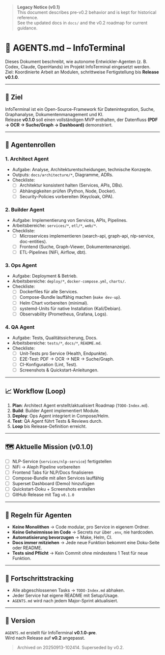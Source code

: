 

> **Legacy Notice (v0.1)**  
> This document describes pre-v0.2 behavior and is kept for historical reference.  
> See the updated docs in `docs/` and the v0.2 roadmap for current guidance.

# 🤖 AGENTS.md – InfoTerminal

Dieses Dokument beschreibt, wie autonome Entwickler-Agenten (z. B. Codex, Claude, OpenHands) im Projekt InfoTerminal eingesetzt werden.  
Ziel: Koordinierte Arbeit an Modulen, schrittweise Fertigstellung bis **Release v0.1.0**.

---

## 🎯 Ziel
InfoTerminal ist ein Open-Source-Framework für Datenintegration, Suche, Graphanalyse, Dokumentenmanagement und KI.  
Release **v0.1.0** soll einen vollständigen MVP enthalten, der Datenfluss **(PDF → OCR → Suche/Graph → Dashboard)** demonstriert.

---

## 🧩 Agentenrollen

### 1. **Architect Agent**
- Aufgabe: Analyse, Architekturentscheidungen, technische Konzepte.
- Outputs: `docs/architecture/*`, Diagramme, ADRs.
- Checkliste:
  - [ ] Architektur konsistent halten (Services, APIs, DBs).
  - [ ] Abhängigkeiten prüfen (Python, Node, Docker).
  - [ ] Security-Policies vorbereiten (Keycloak, OPA).

### 2. **Builder Agent**
- Aufgabe: Implementierung von Services, APIs, Pipelines.
- Arbeitsbereiche: `services/*`, `etl/*`, `web/*`.
- Checkliste:
  - [ ] Microservices implementieren (search-api, graph-api, nlp-service, doc-entities).
  - [ ] Frontend (Suche, Graph-Viewer, Dokumentenanzeige).
  - [ ] ETL-Pipelines (NiFi, Airflow, dbt).

### 3. **Ops Agent**
- Aufgabe: Deployment & Betrieb.
- Arbeitsbereiche: `deploy/*`, `docker-compose.yml`, `charts/`.
- Checkliste:
  - [ ] Dockerfiles für alle Services.
  - [ ] Compose-Bundle lauffähig machen (`make dev-up`).
  - [ ] Helm Chart vorbereiten (minimal).
  - [ ] systemd-Units für native Installation (Kali/Debian).
  - [ ] Observability (Prometheus, Grafana, Logs).

### 4. **QA Agent**
- Aufgabe: Tests, Qualitätssicherung, Docs.
- Arbeitsbereiche: `tests/*`, `docs/*`, `README.md`.
- Checkliste:
  - [ ] Unit-Tests pro Service (Health, Endpunkte).
  - [ ] E2E-Test: PDF → OCR → NER → Suche/Graph.
  - [ ] CI-Konfiguration (Lint, Test).
  - [ ] Screenshots & Quickstart-Anleitungen.

---

## 📈 Workflow (Loop)

1. **Plan**: Architect Agent erstellt/aktualisiert Roadmap (`TODO-Index.md`).
2. **Build**: Builder Agent implementiert Module.
3. **Deploy**: Ops Agent integriert in Compose/Helm.
4. **Test**: QA Agent führt Tests & Reviews durch.
5. **Loop** bis Release-Definition erreicht.

---

## 🗺️ Aktuelle Mission (v0.1.0)

- [ ] NLP-Service (`services/nlp-service`) fertigstellen
- [ ] NiFi → Aleph Pipeline vorbereiten
- [ ] Frontend Tabs für NLP/Docs finalisieren
- [ ] Compose-Bundle mit allen Services lauffähig
- [ ] Superset Dashboard (Demo) hinzufügen
- [ ] Quickstart-Doku + Screenshots erstellen
- [ ] GitHub Release mit Tag `v0.1.0`

---

## 📜 Regeln für Agenten

- **Keine Monolithen** → Code modular, pro Service in eigenem Ordner.  
- **Keine Geheimnisse im Code** → Secrets nur über `.env`, nie hardcoden.  
- **Automatisierung bevorzugen** → Make, Helm, CI.  
- **Docs immer mitziehen** → Jede neue Funktion bekommt eine Doku-Seite oder README.  
- **Tests sind Pflicht** → Kein Commit ohne mindestens 1 Test für neue Funktion.  

---

## 🔄 Fortschrittstracking

- Alle abgeschlossenen Tasks → `TODO-Index.md` abhaken.  
- Jeder Service hat eigene README mit Setup/Usage.  
- `AGENTS.md` wird nach jedem Major-Sprint aktualisiert.  

---

## 🔖 Version
`AGENTS.md` erstellt für InfoTerminal **v0.1.0-pre**.  
Wird nach Release auf **v0.2** angepasst.


> Archived on 20250913-102414. Superseded by v0.2.
